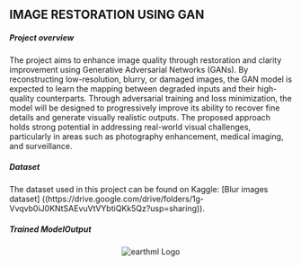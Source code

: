 ## IMAGE RESTORATION USING GAN
<h5>Project overview</h5>
The project aims to enhance image quality through restoration and clarity improvement using Generative
Adversarial Networks (GANs). By reconstructing low-resolution, blurry, or damaged images, the GAN
model is expected to learn the mapping between degraded inputs and their high-quality counterparts.
Through adversarial training and loss minimization, the model will be designed to progressively improve
its ability to recover fine details and generate visually realistic outputs. The proposed approach holds
strong potential in addressing real-world visual challenges, particularly in areas such as photography
enhancement, medical imaging, and surveillance.
<h5>Dataset</h5>
The dataset used in this project can be found on Kaggle: [Blur images dataset]
((https://drive.google.com/drive/folders/1g-Vvqvb0iJ0KNtSAEvuVtVYbtiQKk5Qz?usp=sharing)). 
<h5>Trained Model</h5?
  The final Generator and Discriminator Models:
  ((https://drive.google.com/drive/folders/1DOYDiVM7znDe1V6y3NW_tdGp_Xmv-h5t?usp=sharing))
<h5>Output</h5>
<p align="center">
  <img src="[https://github.com/thrishareddy2151/Image_Restoration/blob/main/updated_sample_epoch_80.png?raw=true]" alt="earthml Logo"> 
</p>
